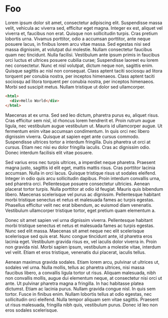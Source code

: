 # Foo

Lorem ipsum dolor sit amet, consectetur adipiscing elit. Suspendisse massa velit, vehicula ac viverra sed, efficitur eget magna. Integer ex est, aliquet vel viverra et, faucibus non erat. Quisque non sollicitudin turpis. Cras pretium lobortis urna. Vivamus porttitor, odio a accumsan porttitor, ante neque posuere lacus, in finibus lorem arcu vitae massa. Sed egestas nisi sed massa dignissim, at volutpat dui molestie. Nullam consectetur faucibus quam nec tincidunt. Nulla facilisi. Vestibulum ante ipsum primis in faucibus orci luctus et ultrices posuere cubilia curae; Suspendisse laoreet eu lorem nec consectetur. Nunc et nisl volutpat, dictum neque non, sagittis enim. Quisque sagittis ac nisl non consequat. Class aptent taciti sociosqu ad litora torquent per conubia nostra, per inceptos himenaeos. Class aptent taciti sociosqu ad litora torquent per conubia nostra, per inceptos himenaeos. Morbi sed suscipit metus. Nullam tristique ut dolor sed ullamcorper.

```html
<html>
  <div>Hello World</div>
</html>
```

Maecenas at ex urna. Sed sed leo dictum, pharetra purus eu, aliquet risus. Cras efficitur sem nisl, id rhoncus lorem hendrerit et. Proin rutrum augue ligula, nec vestibulum augue vestibulum ut. Mauris id ullamcorper augue. Ut fermentum enim vitae accumsan condimentum. In quis orci nec libero dignissim viverra. Quisque at sapien eget ante cursus commodo. Suspendisse ultrices tortor a interdum fringilla. Duis pharetra ut orci at cursus. Etiam nec nisi eu dolor fringilla iaculis. Cras ac dignissim odio. Donec interdum facilisis elit vitae posuere.

Sed varius eros nec turpis ultrices, a imperdiet neque pharetra. Praesent magna justo, sagittis id elit eget, mattis mattis risus. Cras porttitor lacinia accumsan. Nulla in orci lacus. Quisque tristique risus ut sodales eleifend. Integer in odio quis arcu sollicitudin dapibus. Proin interdum convallis urna, sed pharetra orci. Pellentesque posuere consectetur ultricies. Aenean placerat tortor turpis. Nulla porttitor at odio id feugiat. Mauris quis bibendum libero. Maecenas scelerisque vel purus ac dignissim. Pellentesque habitant morbi tristique senectus et netus et malesuada fames ac turpis egestas. Phasellus efficitur velit nec erat bibendum, ac euismod diam venenatis. Vestibulum ullamcorper tristique tortor, eget pretium quam elementum a.

Donec sit amet sapien vel urna dignissim viverra. Pellentesque habitant morbi tristique senectus et netus et malesuada fames ac turpis egestas. Nunc sed elit massa. Maecenas sit amet neque nec elit scelerisque scelerisque sed quis erat. Nunc congue tincidunt ante, id pharetra eros lacinia eget. Vestibulum gravida risus ex, vel iaculis dolor viverra in. Proin non gravida nisl. Morbi sapien ipsum, vestibulum a molestie vitae, interdum vel velit. Etiam et eros tristique, venenatis dui placerat, iaculis tellus.

Aenean maximus gravida sodales. Etiam lorem arcu, pulvinar ut ultrices ut, sodales vel urna. Nulla mollis, tellus ac pharetra ultrices, nisi massa faucibus libero, a convallis ligula tortor ut risus. Aliquam malesuada, nibh non convallis mollis, augue dui elementum neque, at consectetur nisi orci ut ante. Ut pulvinar pharetra magna a fringilla. In hac habitasse platea dictumst. Etiam ac lacinia purus. Nullam gravida congue nisl. In quis sem tortor. Fusce in finibus enim. Nullam lobortis tellus at odio egestas, nec sollicitudin orci eleifend. Nulla tempor aliquam sem vitae sagittis. Praesent ut risus malesuada, fringilla nibh quis, vestibulum purus. Donec id leo non eros sodales scelerisque.
